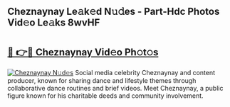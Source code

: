 ## Cheznaynay Le𝚊k𝚎d N𝚞𝚍es - Part-Hdc Photos Vid𝚎o Le𝚊ks 8wvHF

# <h2><a href="http://fbdw49.evod.top/?m=Cheznaynay">🔗 👉🔴 Cheznaynay Vid𝚎o Ph𝚘t𝚘s</a></h2>

[![Cheznaynay N𝚞d𝚎s](https://i.imgur.com/8V9OHl7.gif)](http://fbdw49.evod.top/?m=Cheznaynay)
Social media celebrity Cheznaynay and content producer, known for sharing dance and lifestyle themes through collaborative dance routines and brief videos. Meet Cheznaynay, a public figure known for his charitable deeds and community involvement. 
